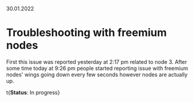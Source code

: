 30.01.2022

# Troubleshooting with freemium nodes

First this issue was reported yesterday at 2:17 pm related to node 3. After some time today at 9:26 pm people started reporting issue with freemium nodes' wings going down every few seconds however nodes are actually up.

t{**Status**: In progress}